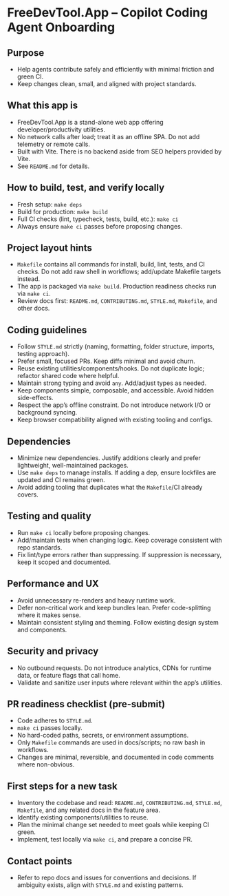 # FreeDevTool.App – Copilot Coding Agent Onboarding

## Purpose

- Help agents contribute safely and efficiently with minimal friction and green CI.
- Keep changes clean, small, and aligned with project standards.

## What this app is

- FreeDevTool.App is a stand-alone web app offering developer/productivity utilities.
- No network calls after load; treat it as an offline SPA. Do not add telemetry or remote calls.
- Built with Vite. There is no backend aside from SEO helpers provided by Vite.
- See `README.md` for details.

## How to build, test, and verify locally

- Fresh setup: `make deps`
- Build for production: `make build`
- Full CI checks (lint, typecheck, tests, build, etc.): `make ci`
- Always ensure `make ci` passes before proposing changes.

## Project layout hints

- `Makefile` contains all commands for install, build, lint, tests, and CI checks. Do not add raw shell in workflows; add/update Makefile targets instead.
- The app is packaged via `make build`. Production readiness checks run via `make ci`.
- Review docs first: `README.md`, `CONTRIBUTING.md`, `STYLE.md`, `Makefile`, and other docs.

## Coding guidelines

- Follow `STYLE.md` strictly (naming, formatting, folder structure, imports, testing approach).
- Prefer small, focused PRs. Keep diffs minimal and avoid churn.
- Reuse existing utilities/components/hooks. Do not duplicate logic; refactor shared code where helpful.
- Maintain strong typing and avoid `any`. Add/adjust types as needed.
- Keep components simple, composable, and accessible. Avoid hidden side-effects.
- Respect the app’s offline constraint. Do not introduce network I/O or background syncing.
- Keep browser compatibility aligned with existing tooling and configs.

## Dependencies

- Minimize new dependencies. Justify additions clearly and prefer lightweight, well-maintained packages.
- Use `make deps` to manage installs. If adding a dep, ensure lockfiles are updated and CI remains green.
- Avoid adding tooling that duplicates what the `Makefile`/CI already covers.

## Testing and quality

- Run `make ci` locally before proposing changes.
- Add/maintain tests when changing logic. Keep coverage consistent with repo standards.
- Fix lint/type errors rather than suppressing. If suppression is necessary, keep it scoped and documented.

## Performance and UX

- Avoid unnecessary re-renders and heavy runtime work.
- Defer non-critical work and keep bundles lean. Prefer code-splitting where it makes sense.
- Maintain consistent styling and theming. Follow existing design system and components.

## Security and privacy

- No outbound requests. Do not introduce analytics, CDNs for runtime data, or feature flags that call home.
- Validate and sanitize user inputs where relevant within the app’s utilities.

## PR readiness checklist (pre-submit)

- Code adheres to `STYLE.md`.
- `make ci` passes locally.
- No hard-coded paths, secrets, or environment assumptions.
- Only `Makefile` commands are used in docs/scripts; no raw bash in workflows.
- Changes are minimal, reversible, and documented in code comments where non-obvious.

## First steps for a new task

- Inventory the codebase and read: `README.md`, `CONTRIBUTING.md`, `STYLE.md`, `Makefile`, and any related docs in the feature area.
- Identify existing components/utilities to reuse.
- Plan the minimal change set needed to meet goals while keeping CI green.
- Implement, test locally via `make ci`, and prepare a concise PR.

## Contact points

- Refer to repo docs and issues for conventions and decisions. If ambiguity exists, align with `STYLE.md` and existing patterns.

